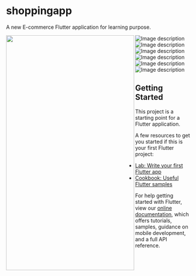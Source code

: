 # shoppingapp

A new E-commerce Flutter application for learning purpose.


<img align="left" width="350" height="640" src="sample.gif">


![Image description](sample1.PNG)
![Image description](sample2.PNG)
![Image description](sample3.PNG)
![Image description](sample4.PNG)
![Image description](sample5.PNG)
![Image description](sample6.PNG)

## Getting Started

This project is a starting point for a Flutter application.

A few resources to get you started if this is your first Flutter project:

- [Lab: Write your first Flutter app](https://flutter.dev/docs/get-started/codelab)
- [Cookbook: Useful Flutter samples](https://flutter.dev/docs/cookbook)

For help getting started with Flutter, view our
[online documentation](https://flutter.dev/docs), which offers tutorials,
samples, guidance on mobile development, and a full API reference.
